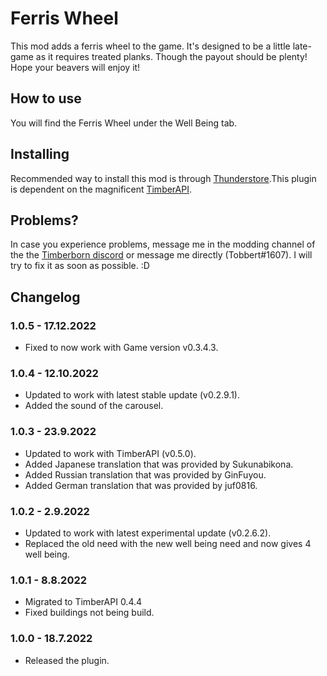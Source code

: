 # Ferris Wheel

This mod adds a ferris wheel to the game. It's designed to be a little late-game as it requires treated planks. Though the payout should be plenty! Hope your beavers will enjoy it!

## How to use

You will find the Ferris Wheel under the Well Being tab. 

## Installing

Recommended way to install this mod is through [Thunderstore](https://timberborn.thunderstore.io/).This plugin is dependent on the magnificent [TimberAPI](https://github.com/Timberborn-Modding-Central/TimberAPI).

## Problems?

In case you experience problems, message me in the modding channel of the the [Timberborn discord](https://discord.gg/mfbBF4cWpX) or message me directly (Tobbert#1607). I will try to fix it as soon as possible. :D

## Changelog

### 1.0.5 - 17.12.2022

- Fixed to now work with Game version v0.3.4.3.

### 1.0.4 - 12.10.2022

- Updated to work with latest stable update (v0.2.9.1).
- Added the sound of the carousel.

### 1.0.3 - 23.9.2022

- Updated to work with TimberAPI (v0.5.0).
- Added Japanese translation that was provided by Sukunabikona.
- Added Russian translation that was provided by GinFuyou.
- Added German translation that was provided by juf0816.

### 1.0.2 - 2.9.2022

- Updated to work with latest experimental update (v0.2.6.2).
- Replaced the old need with the new well being need and now gives 4 well being.

### 1.0.1 - 8.8.2022

- Migrated to TimberAPI 0.4.4
- Fixed buildings not being build.

### 1.0.0 - 18.7.2022

- Released the plugin.
